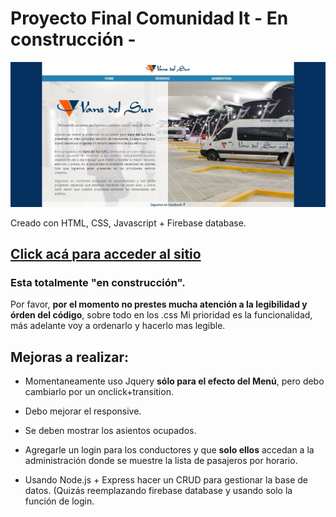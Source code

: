 # Proyecto Final Comunidad It - En construcción -
![Screenshot](img/screenshot.jpg)

Creado con HTML, CSS, Javascript + Firebase database.

## [Click acá para acceder al sitio](https://stoic-brahmagupta-12513c.netlify.com) ##

### Esta totalmente "en construcción".

Por favor,
**__por el momento no prestes mucha atención a la legibilidad y órden del código__**,
sobre todo en los .css Mi prioridad es la funcionalidad,
más adelante voy a ordenarlo y hacerlo mas legible.

## Mejoras a realizar:

- Momentaneamente uso Jquery __sólo para el efecto del Menú__, pero debo cambiarlo por un onclick+transition.

- Debo mejorar el responsive.

- Se deben mostrar los asientos ocupados.

- Agregarle un login para los conductores y que **solo ellos** accedan a la administración donde se muestre la lista de pasajeros por horario.

- Usando Node.js + Express hacer un CRUD para gestionar la base de datos. (Quizás reemplazando firebase database y usando solo la función de login.
